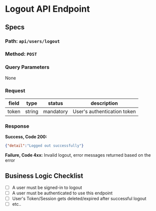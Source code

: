 # Logout API Endpoint

## Specs

### Path: `api/users/logout`

### Method: `POST`

### Query Parameters

None

### Request

| field | type   | status    | description                 |
| ----- | ------ | --------- | --------------------------- |
| token | string | mandatory | User's authentication token |

### Response

**Success, Code 200:**

```JSON
{"detail":"Logged out successfully"}
```

**Failure, Code 4xx:** Invalid logout, error messages returned based on the error

## Business Logic Checklist

- [ ] A user must be signed-in to logout
- [ ] A user must be authenticated to use this endpoint
- [ ] User's Token/Session gets deleted/expired after successful logout
- [ ] etc..
